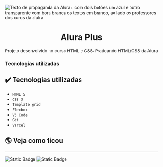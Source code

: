 ![Texto de propaganda da Alura+ com dois botões um azul e outro transparente com bora branca os textos em branco, ao lado os professores dos curos da alulra](https://github.com/ednosmab/alura-plus/assets/37445442/04db1fa3-f352-4659-af01-4febde290c13)
<h1 align="center">Alura Plus</h1>
<p align="center">Projeto desenvolvido no curso HTML e CSS: Praticando HTML/CSS da Alura</p>
<h3>Tecnologias utilizadas</h3>

## ✔️ Tecnologias utilizadas

- ``HTML 5``
- ``CSS 3``
- ``Template grid``
- ``Flexbox``
- ``VS Code``
- ``Git``
- ``Vercel``

## 🌎 Veja como ficou


<hr>

![Static Badge](https://img.shields.io/badge/status-finished-green?style=flat&logoColor=%23555555&label=status&labelColor=%23555555&color=green)
![Static Badge](https://img.shields.io/badge/release_date-february-blue?style=flat&logoColor=%23555555&label=release%20date&labelColor=%23555555&color=gold)
